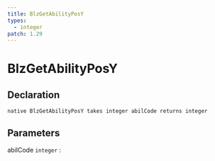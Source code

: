 ```yaml
---
title: BlzGetAbilityPosY
types:
  - integer
patch: 1.29
---
```


# BlzGetAbilityPosY

## Declaration

```jass
native BlzGetAbilityPosY takes integer abilCode returns integer
```

## Parameters
abilCode `integer`
: 
